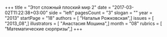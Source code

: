 +++
title = "Этот сложный плоский мир 2"
date = "2017-03-02T11:22:38+03:00"
side = "left"
pagesCount = "3"
slogan = ""
year = "2013"
startPage = "18"
authors = [ "Наталья Рожковская",]
issues = [ "2013_08",]
illustrators = [ "Анастасия Мошина",]
month = "08"
rubrics = [ "Математические сюрпризы",]
+++
